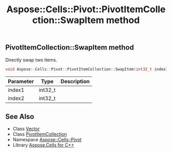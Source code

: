 ﻿---
title: Aspose::Cells::Pivot::PivotItemCollection::SwapItem method
linktitle: SwapItem
second_title: Aspose.Cells for C++ API Reference
description: 'Aspose::Cells::Pivot::PivotItemCollection::SwapItem method. Directly swap two items in C++.'
type: docs
weight: 900
url: /cpp/aspose.cells.pivot/pivotitemcollection/swapitem/
---
## PivotItemCollection::SwapItem method


Directly swap two items.

```cpp
void Aspose::Cells::Pivot::PivotItemCollection::SwapItem(int32_t index1, int32_t index2)
```


| Parameter | Type | Description |
| --- | --- | --- |
| index1 | int32_t |  |
| index2 | int32_t |  |

## See Also

* Class [Vector](../../../aspose.cells/vector/)
* Class [PivotItemCollection](../)
* Namespace [Aspose::Cells::Pivot](../../)
* Library [Aspose.Cells for C++](../../../)
